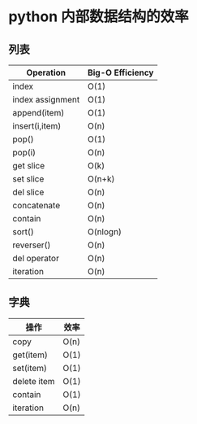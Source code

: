 # python 内部数据结构的效率

## 列表

Operation|Big-O Efficiency
-----|-----
index|O(1)
index assignment|O(1)
append(item)|O(1)
insert(i,item)|O(n)
pop()|O(1)
pop(i)|O(n)
get slice|O(k)
set slice|O(n+k)
del slice|O(n)
concatenate|O(n)
contain|O(n)
sort()|O(nlogn)
reverser()|O(n)
del operator|O(n)
iteration|O(n)

## 字典

操作|效率
-----|------
copy|O(n)
get(item)|O(1)
set(item)|O(1)
delete item|O(1)
contain|O(1)
iteration|O(n)
